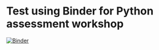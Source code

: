 # Test using Binder for Python assessment workshop


[![Binder](https://mybinder.org/badge_logo.svg)](https://mybinder.org/v2/gh/linyumai/test-assessment/master)
